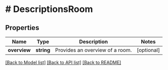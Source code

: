 # # DescriptionsRoom

## Properties

Name | Type | Description | Notes
------------ | ------------- | ------------- | -------------
**overview** | **string** | Provides an overview of a room. | [optional]

[[Back to Model list]](../../README.md#models) [[Back to API list]](../../README.md#endpoints) [[Back to README]](../../README.md)
